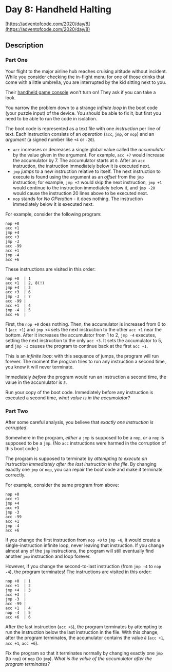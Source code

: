 # Day 8: Handheld Halting

[https://adventofcode.com/2020/day/8](https://adventofcode.com/2020/day/8)

## Description

### Part One

Your flight to the major airline hub reaches cruising altitude without incident. While you consider checking the
in-flight menu for one of those drinks that come with a little umbrella, you are interrupted by the kid sitting next to
you.

Their [handheld game console](https://en.wikipedia.org/wiki/Handheld_game_console) won't turn on! They ask if you can
take a look.

You narrow the problem down to a strange _infinite loop_ in the <span title="A trendy new line of encrypted footwear?">
boot code</span> (your puzzle input) of the device. You should be able to fix it, but first you need to be able to run
the code in isolation.

The boot code is represented as a text file with one _instruction_ per line of text. Each instruction consists of an
_operation_ (`acc`, `jmp`, or `nop`) and an _argument_ (a signed number like `+4` or `-20`).

* `acc` increases or decreases a single global value called the _accumulator_ by the value given in the argument. For
  example, `acc +7` would increase the accumulator by 7. The accumulator starts at `0`. After an `acc` instruction, the
  instruction immediately below it is executed next.
* `jmp` _jumps_ to a new instruction relative to itself. The next instruction to execute is found using the argument as
  an _offset_ from the `jmp` instruction; for example, `jmp +2` would skip the next instruction, `jmp +1` would continue
  to the instruction immediately below it, and `jmp -20` would cause the instruction 20 lines above to be executed next.
* `nop` stands for _No OPeration_ - it does nothing. The instruction immediately below it is executed next.

For example, consider the following program:

    nop +0
    acc +1
    jmp +4
    acc +3
    jmp -3
    acc -99
    acc +1
    jmp -4
    acc +6

These instructions are visited in this order:

    nop +0  | 1
    acc +1  | 2, 8(!)
    jmp +4  | 3
    acc +3  | 6
    jmp -3  | 7
    acc -99 |
    acc +1  | 4
    jmp -4  | 5
    acc +6  |

First, the `nop +0` does nothing. Then, the accumulator is increased from 0 to 1 (`acc +1`) and `jmp +4` sets the next
instruction to the other `acc +1` near the bottom. After it increases the accumulator from 1 to 2, `jmp -4` executes,
setting the next instruction to the only `acc +3`. It sets the accumulator to 5, and `jmp -3` causes the program to
continue back at the first `acc +1`.

This is an _infinite loop_: with this sequence of jumps, the program will run forever. The moment the program tries to
run any instruction a second time, you know it will never terminate.

Immediately _before_ the program would run an instruction a second time, the value in the accumulator is _`5`_.

Run your copy of the boot code. Immediately before any instruction is executed a second time, _what value is in the
accumulator?_

### Part Two

After some careful analysis, you believe that _exactly one instruction is corrupted_.

Somewhere in the program, _either_ a `jmp` is supposed to be a `nop`, _or_ a `nop` is supposed to be a `jmp`. (No `acc`
instructions were harmed in the corruption of this boot code.)

The program is supposed to terminate by _attempting to execute an instruction immediately after the last instruction in
the file_. By changing exactly one `jmp` or `nop`, you can repair the boot code and make it terminate correctly.

For example, consider the same program from above:

    nop +0
    acc +1
    jmp +4
    acc +3
    jmp -3
    acc -99
    acc +1
    jmp -4
    acc +6

If you change the first instruction from `nop +0` to `jmp +0`, it would create a single-instruction infinite loop, never
leaving that instruction. If you change almost any of the `jmp` instructions, the program will still eventually find
another `jmp` instruction and loop forever.

However, if you change the second-to-last instruction (from `jmp -4` to `nop -4`), the program terminates! The
instructions are visited in this order:

    nop +0  | 1
    acc +1  | 2
    jmp +4  | 3
    acc +3  |
    jmp -3  |
    acc -99 |
    acc +1  | 4
    nop -4  | 5
    acc +6  | 6

After the last instruction (`acc +6`), the program terminates by attempting to run the instruction below the last
instruction in the file. With this change, after the program terminates, the accumulator contains the value
_`8`_ (`acc +1`, `acc +1`, `acc +6`).

Fix the program so that it terminates normally by changing exactly one `jmp` (to `nop`) or `nop` (to `jmp`). _What is
the value of the accumulator after the program terminates?_
